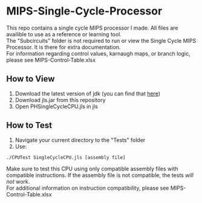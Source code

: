 # MIPS-Single-Cycle-Processor
This repo contains a single cycle MIPS processor I made. All files are availible to use as a reference or learning tool.<br/>
The "Subcircuits" folder is not required to run or view the Single Cycle MIPS Processor. It is there for extra documentation.<br/>
For information regarding control values, karnaugh maps, or branch logic, please see MIPS-Control-Table.xlsx <br/>

## How to View
1. Download the latest version of jdk (you can find that [here](https://www.oracle.com/java/technologies/downloads/))
2. Download jls.jar from this repository
3. Open PHSingleCycleCPU.jls in jls

## How to Test
1. Navigate your current directory to the "Tests" folder
2. Use:<br/>
```
./CPUTest SingleCycleCPU.jls [assembly file]
```
Make sure to test this CPU using only compatible assembly files with compatible instructions. If the assembly file is not compatible, the tests _will not_ work. <br/>
For additional information on instruction compatibility, please see MIPS-Control-Table.xlsx
